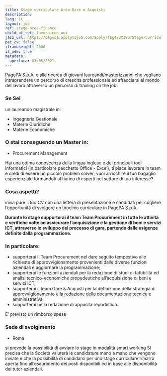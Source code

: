 ```yaml
---
title: Stage curriculare Area Gare e Acquisti
description:
lang: it
layout: job
ref: stage-area-finance
child_of_ref: lavora-con-noi
jazz_url: https://pagopa.applytojob.com/apply/fEg473XI8O/Stage-Curriculare-Area-Gare-E-Acquisti
pec_cv: false
iframeheight: 2000
is_new: true
metadata:
  apertura: 03/05/2021
---
```

PagoPA S.p.A. è alla ricerca di giovani laureandi/masterizzandi che vogliano intraprendere un percorso di crescita professionale ed affacciarsi al mondo del lavoro attraverso un percorso di training on the job.

### Se Sei 

un laureando magistrale in:

- Ingegneria Gestionale
- Materie Giuridiche
- Materie Economiche

### O stai conseguendo un Master in:

- Procurement Management

Hai una ottima conoscenza della lingua inglese e dei principali tool informatici (in particolare pacchetto Office - Excel), ti piace lavorare in team e credi di essere un piccolo problem solver; vuoi arricchire il tuo bagaglio esperienziale formandoti al fianco di esperti nel settore di tuo interesse? 

### Cosa aspetti?

invia pure il tuo CV con una lettera di presentazione e candidati per cogliere l’opportunità di svolgere un tirocinio curriculare in PagoPA S.p.A.

**Durante lo stage supporterai il team Team Procurement in tutte le attività e verifiche volte ad assicurare l’acquisizione e la gestione di beni e servizi ICT, attraverso lo sviluppo del processo di gara, partendo dalle esigenze definite dalla programmazione.**

### In particolare: 
- supporterai il Team Procurement nel dare seguito tempestivo alle richieste di approvvigionamento provenienti dalle diverse funzioni aziendali e aggiornare la programmazione;
- supporterai  le funzioni aziendali per la redazione di studi di fattibilità ed analisi tecnico-economiche propedeutiche all’acquisizione di beni e servizi ICT;
- supporterai il team Gare & Acquisti per la definizione della strategia di approvvigionamento e la redazione della documentazione tecnica e amministrativa;
- supporterai  nella redazione di apposita reportistica.

E’ previsto un rimborso spese

### Sede di svolgimento

- Roma

si prevede la possibilità di avviare lo stage in modalità smart working
Si precisa che la Società valuterà le candidature mano a mano che vengono inviate e che la possibilità di candidarsi per uno stage curriculare rimarrà aperta fino all’esaurimento dei posti disponibili ed in base alle disponibilità dei tutor aziendali.

